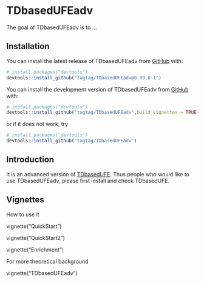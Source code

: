 
<!-- README.md is generated from README.Rmd. Please edit that file -->

# TDbasedUFEadv

<!-- badges: start -->
<!-- badges: end -->

The goal of TDbasedUFEadv is to …

## Installation

You can install the latest release of TDbasedUFEadv from
[GitHub](https://github.com/) with:

``` r
# install.packages("devtools")
devtools::install_github("tagtag/TDbasedUFEadv@0.99.0-1")
```

You can install the development version of TDbasedUFEadv from
[GitHub](https://github.com/) with:

``` r
# install.packages("devtools")
devtools::install_github("tagtag/TDbasedUFEadv",build_vignettes = TRUE)
```

or if it does not work, try

``` r
# install.packages("devtools")
devtools::install_github("tagtag/TDbasedUFEadv")
```

## Introduction

It is an advanced version of
[TDbasedUFE](https://github.com/tagtag/TDbasedUFE/releases/tag/v0.1.0).
Thus people who would like to use TDbasedUFEadv, please first install
and check TDbasedUFE.

## Vignettes

How to use it

vignette(“QuickStart”)

vignette(“QuickStart2”)

vignette(“Enrichment”)

For more theoretical background

vignette(“TDbasedUFEadv”)
